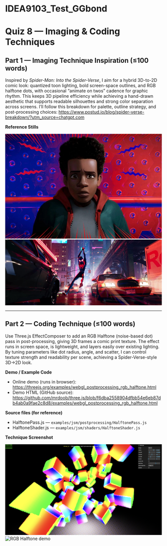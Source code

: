 # IDEA9103_Test_GGbond

# Quiz 8 — Imaging & Coding Techniques

## Part 1 — Imaging Technique Inspiration (≤100 words)
Inspired by *Spider-Man: Into the Spider-Verse*, I aim for a hybrid 3D-to-2D comic look: quantized toon lighting, bold screen-space outlines, and RGB halftone dots, with occasional “animate on twos” cadence for graphic rhythm. This keeps 3D pipeline efficiency while achieving a hand-drawn aesthetic that supports readable silhouettes and strong color separation across screens. I’ll follow this breakdown for palette, outline strategy, and post-processing choices: https://www.postud.io/blog/spider-verse-breakdown/?utm_source=chatgpt.com

**Reference Stills**

![Spider-Verse style — ref 1](images/spiderverse_ref_1.jpg)
![Spider-Verse style — ref 2](images/spiderverse_ref_2.jpg)

---

## Part 2 — Coding Technique (≤100 words)
Use Three.js EffectComposer to add an RGB Halftone (noise-based dot) pass in post-processing, giving 3D frames a comic print texture. The effect runs in screen space, is lightweight, and layers easily over existing lighting. By tuning parameters like dot radius, angle, and scatter, I can control texture strength and readability per scene, achieving a Spider-Verse-style 3D→2D look.

**Demo / Example Code**
- Online demo (runs in browser):  
  https://threejs.org/examples/webgl_postprocessing_rgb_halftone.html
- Demo HTML (GitHub source):  
  https://github.com/mrdoob/three.js/blob/f6dba2558904dfbb54e6eb87db4ab0a9fae2c8d8/examples/webgl_postprocessing_rgb_halftone.html


**Source files (for reference)**
- HalftonePass.js — `examples/jsm/postprocessing/HalftonePass.js`  
- HalftoneShader.js — `examples/jsm/shaders/HalftoneShader.js`

**Technique Screenshot**

![RGB Halftone demo](images/tech_demo1.jpg)
![RGB Halftone demo](images/tech_demo2.jpg)

